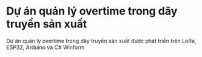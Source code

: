 # Dự án quản lý overtime trong dây truyền sản xuất
Dự án quản lý overtime trong dây truyền sản xuất được phát triển trên LoRa, ESP32, Arduino và C# Winform
